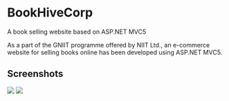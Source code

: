 # BookHiveCorp
A book selling website based on ASP.NET MVC5

As a part of the GNIIT programme offered by NIIT Ltd., an e-commerce website for selling books online has been developed using ASP.NET MVC5. 

## Screenshots
![](../master/Screenshot_1.jpg)
![](../master/Screenshot_2.jpg)


